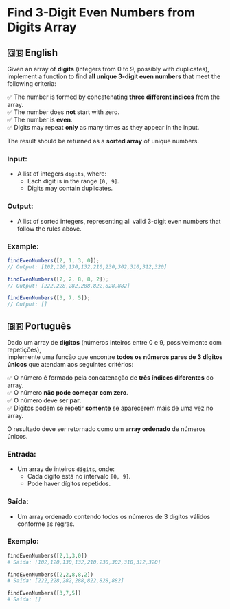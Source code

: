 # Find 3-Digit Even Numbers from Digits Array

## 🇬🇧 English

Given an array of **digits** (integers from 0 to 9, possibly with duplicates),  
implement a function to find **all unique 3-digit even numbers** that meet the following criteria:

✅ The number is formed by concatenating **three different indices** from the array.  
✅ The number does **not** start with zero.  
✅ The number is **even**.  
✅ Digits may repeat **only** as many times as they appear in the input.

The result should be returned as a **sorted array** of unique numbers.

### Input:

- A list of integers `digits`, where:
  - Each digit is in the range `[0, 9]`.
  - Digits may contain duplicates.

### Output:

- A list of sorted integers, representing all valid 3-digit even numbers that follow the rules above.

### Example:

```typescript
findEvenNumbers([2, 1, 3, 0]);
// Output: [102,120,130,132,210,230,302,310,312,320]

findEvenNumbers([2, 2, 8, 8, 2]);
// Output: [222,228,282,288,822,828,882]

findEvenNumbers([3, 7, 5]);
// Output: []
```

## 🇧🇷 Português

Dado um array de **dígitos** (números inteiros entre 0 e 9, possivelmente com repetições),  
implemente uma função que encontre **todos os números pares de 3 dígitos únicos** que atendam aos seguintes critérios:

✅ O número é formado pela concatenação de **três índices diferentes** do array.  
✅ O número **não pode começar com zero**.  
✅ O número deve ser **par**.  
✅ Dígitos podem se repetir **somente** se aparecerem mais de uma vez no array.

O resultado deve ser retornado como um **array ordenado** de números únicos.

### Entrada:

- Um array de inteiros `digits`, onde:
  - Cada dígito está no intervalo `[0, 9]`.
  - Pode haver dígitos repetidos.

### Saída:

- Um array ordenado contendo todos os números de 3 dígitos válidos conforme as regras.

### Exemplo:

```python
findEvenNumbers([2,1,3,0])
# Saída: [102,120,130,132,210,230,302,310,312,320]

findEvenNumbers([2,2,8,8,2])
# Saída: [222,228,282,288,822,828,882]

findEvenNumbers([3,7,5])
# Saída: []
```
